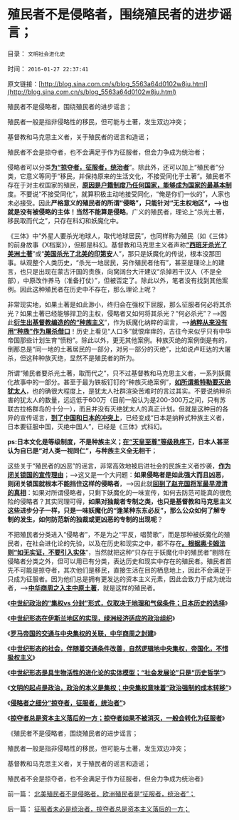 # 殖民者不是侵略者，围绕殖民者的进步谣言；

目录： `文明社会进化史` 

时间： `2016-01-27 22:37:41` 

原文链接：[http://blog.sina.com.cn/s/blog_5563a64d0102w8ju.html](http://blog.sina.com.cn/s/blog_5563a64d0102w8ju.html)

殖民者不是侵略者，围绕殖民者的进步谣言；

殖民者一般是指非侵略性的移民，但可能与土著，发生双边冲突；

基督教和马克思主义者，关于殖民者的谣言和造谣；

殖民者不会是掠夺者，也不会满足于作为征服者，但会力争成为统治者；

侵略者可以分类[**为“掠夺者，征服者，统治者**](../../../2016/1/25/侵略者之细分“掠夺者，征服者，统治者”；.md)”。除此外，还可以加上“殖民者”分类，它意义等同于“移民，并保持原来的生活文化，不接受同化于土著”。殖民者不存在于对主权国家的殖民，[**原因是户籍制度乃任何国家，能够成为国家的最基本制**](../../../2011/5/5/美国户籍制度两百年简史.md)度。不要说“不接受同化”，就算积极主动地接受同化，“俺是你们一伙的”，人家也未必接受。因此**严格意义的殖民者的所谓“侵略”，只能针对“无主权地区”，——>也就是没有被侵略的主体！当然不能算是侵略**。广义的殖民者，理论上“杀光土著，移民取而代之”，只存在科幻和妖魔化中。

《三体》中“外星人要杀光地球人，取代地球居民”，也同样称为殖民（如《三体》的前身故事《X档案》），但那是科幻。基督教和马克思主义者声称[**“西班牙杀光了美洲土著**](../../../2014/12/16/西班牙人凭外交手段，征服了墨西哥和印加帝国.md)”或“[**美国杀光了北美的印第安**](../../../2009/7/6/美国残酷屠杀印第安人的历史真相.md)人”，那只是妖魔化的传说，根本没那回事。纵观整个人类历史，“杀光一地居民，另作殖民者他有”，甚至是理论上的建言，也只是出现在蒙古汗国的贵族，向窝阔台大汗建议“杀掉若干汉人（不是全部），中原改作养马（准备打仗）”，但被否定了。除此以外，笔者没有找到其他案例。因此这种殖民者在历史中不存在，那么理论上呢？

非常现实地，如果土著是如此渺小，终归会在强权下屈服，那么征服者何必将其杀光？如果土著已经能够捍卫的主权，侵略者又如何将其杀光？“何必杀光”？——>因此[**衍生出基督教编造的的“种族主义**](../../../2013/5/11/种族主义就是基督教，上帝的特选子民.md)”，作为妖魔化纳粹的谣言，——>[**纳粹从来没有用“种族”作为屠杀借口**](../../../2011/7/17/南北战争的种族主义和纳粹.md)！历史上看见“人口多”就恨痒痒的，古往今来似乎只有中华帝国那些计划生育“愤粉”。除此以外，更无其他案例。种族灭绝的案例倒是有的，倒那总是“同一地的土著居民的一部分，对另一部分的灭绝”，比如说卢旺达的大屠杀，但这种种族灭绝，显然不是殖民者的所为。

所谓“殖民者要杀光土著，取而代之”，只不过基督教和马克思主义者，一系列妖魔化故事中的一部分。甚至于最为铁板钉钉的“种族灭绝案例”，[**如所谓希特勒要灭绝犹太人**](../../../2011/9/4/纳粹“科学的种族主义标准”用于斟别难民，和集中营的等级.md)，也的确很大程度上，是犹太人社群渲染苦难时的言过其实。不要说纳粹杀害的犹太人的数量，远远低于600万（目前一般认为是200-300万之间，只有苏联古拉格群岛的十分一），而且并没有灭绝犹太人的真正计划。但就是这种目的各异的宣传谣言，[**到了中国和日本的冲突上**](../../../2011/1/14/日本的战争目的和汪精卫南京政权的性质.md)，已经变成“日本是纳粹式种族主义者，日本要征服中国，灭绝中国人”，已经是《三体》式科幻。

**ps:日本文化是等级制度，不是种族主义；[**在“天皇至尊”等级秩序下**](../../../2014/11/16/天王是日本君主吗？为什么中国不能复制日本天王体制？.md)，日本人甚至认为自已是“对人类一视同仁”，与种族主义全无相干**；

这些关于“殖民者的凶恶”的谣言，非常高效地被后进社会的民族主义者抄袭，[**作为闭关锁国的宣传理由**](../../../2016/1/7/道德治国＋国际社会＝闭关锁国；妖魔化他国异族，受害者情结.md)；——>这又是一个大问题：**如果侵略者是如此强大而且凶恶，则闭关锁国就根本不能挡住这样的侵略者**，——>因此就[**回到了赵充国将军最早澄清的真相**](../../../2008/11/27/血的教训：不要妖魔化敌人.md)：如果对所谓侵略者，只剩下妖魔化的一味宣传，如何去防范可能真的很危险的侵略者？其实同理可得，**如果对独裁者专制之类，也只是基督教和马克思主义这些进步分子一样，只是一味妖魔化的“逢某种东东必反”，那么公众如何了解专制的发生，如何防范新的独裁或更凶恶的专制的出现呢**？

不把殖民者分类进入“侵略者”，不是为之“平反，唱赞歌”，而是那种被妖魔化的殖民者，在社会进化论的先验，以及在历史和现实之中，都不存在[**。根据奥卡姆法则“如无实证，不要引入实体**](../../../2015/5/24/科学最大的敌人是信仰，其次是中庸.md)”，当然就把这种“只存在于妖魔化中的殖民者”剔除在侵略者分类之外，但可以用已有分类，表达历史和现实中存在的殖民者。殖民者首先不可能是掠夺者，其次他们是移民，直接生活在目的栖息地上，因此不会满足于只成为征服者。因为他们总是拥有更发达的资本主义元素，因此会致力于成为统治者，——>[**中华商周之入主中原土著**](../../../2009/6/18/不认同余秋雨先生的文明知识；.md)，就是这样的殖民者。

《[**中世纪政治的“集权vs 分封”形式，仅取决于地理和气侯条件；日本历史的选择**](../../../2016/1/18/日本地理条件下武士分封的最优化，及日本历史的选择；.md)》

《[**中世纪形态在伊斯兰地区的实现，绿洲经济适应的政治组织**](../../../2016/1/19/中世纪形态在伊斯兰地区的实现，绿洲经济适应的政治组织.md)》

《[**罗马帝国的交通与中央集权的关联，中华商周之封建**](../../../2016/1/20/罗马帝国的交通，中央集权，及其崩溃的内因；.md)》

《[**中世纪形态的社会，伴随着交通条件改善，自然逻辑地中央集权，帝国化，不惜极权主义**](../../../2016/1/21/中世纪形态的社会(交通改善≈中央集权)，及中华帝国.md)》

《[**中世纪形态是具生物活性的进化论的实体模型；“社会发展论”只是“历史哲学”**](../../../2016/1/22/中国传统的中央集权，是“中世纪vs近代化政治”的里程碑.md)》

《[**文明的起点是政治，政治的本义是集权；中央集权意味着“政治强制的成本转移”**](../../../2016/1/23/（政治＝集权）区别于“中央集权”及“民主”的概念异同；.md)》

《[**侵略者之细分“掠夺者，征服者，统治者”**](../../../2016/1/25/侵略者之细分“掠夺者，征服者，统治者”；.md)》

《[**掠夺者总是资本主义落后的一方；**](../../../2016/1/26/征服者未必是统治者，掠夺者总是资本主义落后的一方；.md)[**掠夺者如果不被消灭，一般会转化为征服者**](../../../2016/1/26/征服者未必是统治者，掠夺者总是资本主义落后的一方；.md)》

《殖民者不是侵略者，围绕殖民者的进步谣言；

殖民者一般是指非侵略性的移民，但可能与土著，发生双边冲突；

基督教和马克思主义者，关于殖民者的谣言和造谣；

殖民者不会是掠夺者，也不会满足于作为征服者，但会力争成为统治者》

前一篇： [北美殖民者不是侵略者，欧洲殖民者是“征服者，统治者”；](../../../2016/1/28/北美殖民者不是侵略者，欧洲殖民者是“征服者，统治者”；.md)

后一篇： [征服者未必是统治者，掠夺者总是资本主义落后的一方；](../../../2016/1/26/征服者未必是统治者，掠夺者总是资本主义落后的一方；.md)

